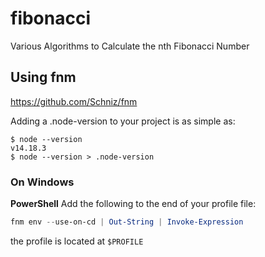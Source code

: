 # fibonacci
Various Algorithms to Calculate the nth Fibonacci Number

## Using fnm
https://github.com/Schniz/fnm

Adding a .node-version to your project is as simple as:

```shell
$ node --version
v14.18.3
$ node --version > .node-version
```

### On Windows

__PowerShell__
Add the following to the end of your profile file:

```powershell
fnm env --use-on-cd | Out-String | Invoke-Expression
```
the profile is located at `$PROFILE`